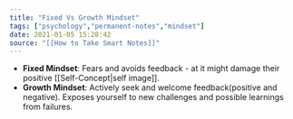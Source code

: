 ```yaml
---
title: "Fixed Vs Growth Mindset"
tags: ["psychology","permanent-notes","mindset"]
date: 2021-01-05 15:28:42
source: "[[How to Take Smart Notes]]"
---
```


- **Fixed Mindset**: Fears and avoids feedback - at it might damage their positive [[Self-Concept|self image]].
- **Growth Mindset**: Actively seek and welcome feedback(positive and negative). Exposes yourself to new challenges and possible learnings from failures.


